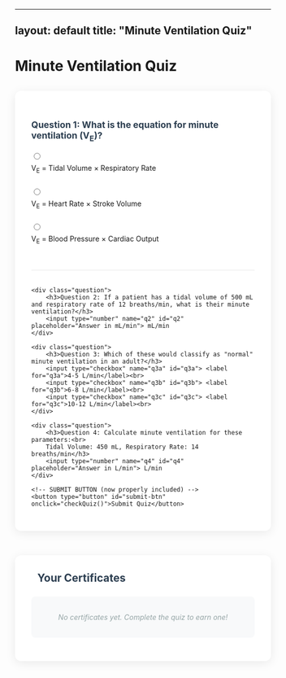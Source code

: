 <script src="certificate-manager.js"></script>

---
layout: default
title: "Minute Ventilation Quiz"
---

# Minute Ventilation Quiz

<form id="quiz-form">
    <div class="question">
        <h3>Question 1: What is the equation for minute ventilation (V<sub>E</sub>)?</h3>
        <input type="radio" name="q1" value="a" id="q1a"> <label for="q1a">V<sub>E</sub> = Tidal Volume × Respiratory Rate</label><br>
        <input type="radio" name="q1" value="b" id="q1b"> <label for="q1b">V<sub>E</sub> = Heart Rate × Stroke Volume</label><br>
        <input type="radio" name="q1" value="c" id="q1c"> <label for="q1c">V<sub>E</sub> = Blood Pressure × Cardiac Output</label><br>
    </div>

    <div class="question">
        <h3>Question 2: If a patient has a tidal volume of 500 mL and respiratory rate of 12 breaths/min, what is their minute ventilation?</h3>
        <input type="number" name="q2" id="q2" placeholder="Answer in mL/min"> mL/min
    </div>

    <div class="question">
        <h3>Question 3: Which of these would classify as "normal" minute ventilation in an adult?</h3>
        <input type="checkbox" name="q3a" id="q3a"> <label for="q3a">4-5 L/min</label><br>
        <input type="checkbox" name="q3b" id="q3b"> <label for="q3b">6-8 L/min</label><br>
        <input type="checkbox" name="q3c" id="q3c"> <label for="q3c">10-12 L/min</label><br>
    </div>

    <div class="question">
        <h3>Question 4: Calculate minute ventilation for these parameters:<br>
        Tidal Volume: 450 mL, Respiratory Rate: 14 breaths/min</h3>
        <input type="number" name="q4" id="q4" placeholder="Answer in L/min"> L/min
    </div>

    <!-- SUBMIT BUTTON (now properly included) -->
    <button type="button" id="submit-btn" onclick="checkQuiz()">Submit Quiz</button>
</form>

<div id="results" style="display:none;">
    <h2>Quiz Results</h2>
    <p>Your score: <span id="score">0</span>/4</p>
    <div id="feedback"></div>
    <button id="certificate-btn" onclick="generateCertificate()">Generate Certificate</button>
</div>

<!-- Certificate Gallery -->
<div id="cert-gallery">
    <h2><i class="fas fa-trophy"></i> Your Certificates</h2>
    <div id="cert-list">
        <p id="no-certs">No certificates yet. Complete the quiz to earn one!</p>
    </div>
</div>

<script src="https://cdnjs.cloudflare.com/ajax/libs/jspdf/2.5.1/jspdf.umd.min.js"></script>
<link rel="stylesheet" href="https://cdnjs.cloudflare.com/ajax/libs/font-awesome/6.0.0/css/all.min.css">

<script>

// Initialize
const certManager = new CertificateManager();

// Quiz Validation Function
function checkQuiz() {
    // Correct answers
    const answers = {
        q1: "a",
        q2: 6000,
        q3: ["a", "b"],
        q4: 6.3
    };

    let score = 0;
    let feedback = [];

    // Hide feedback initially
    document.getElementById('feedback').innerHTML = '';
    document.querySelectorAll('.question').forEach(q => q.classList.remove('correct', 'incorrect'));

    // Validate Q1
    const q1 = document.querySelector('input[name="q1"]:checked');
    if (q1 && q1.value === answers.q1) {
        score++;
        feedback.push("<p>✓ Q1: Correct! V<sub>E</sub> = Tidal Volume × Respiratory Rate</p>");
        document.querySelector('.question:nth-child(1)').classList.add('correct');
    } else {
        document.querySelector('.question:nth-child(1)').classList.add('incorrect');
    }

    // Validate Q2
    const q2 = parseFloat(document.getElementById('q2').value);
    if (q2 === answers.q2) {
        score++;
        feedback.push("<p>✓ Q2: Correct! 500 mL × 12 = 6000 mL/min</p>");
        document.querySelector('.question:nth-child(2)').classList.add('correct');
    } else {
        document.querySelector('.question:nth-child(2)').classList.add('incorrect');
    }

    // Validate Q3
    const q3a = document.getElementById('q3a').checked;
    const q3b = document.getElementById('q3b').checked;
    const q3c = document.getElementById('q3c').checked;
    if (q3a && q3b && !q3c) {
        score++;
        feedback.push("<p>✓ Q3: Correct! Both 4-5 L/min and 6-8 L/min are normal</p>");
        document.querySelector('.question:nth-child(3)').classList.add('correct');
    } else {
        document.querySelector('.question:nth-child(3)').classList.add('incorrect');
    }

    // Validate Q4
    const q4 = parseFloat(document.getElementById('q4').value);
    if (q4 === answers.q4) {
        score++;
        feedback.push("<p>✓ Q4: Correct! 450 mL × 14 = 6.3 L/min</p>");
        document.querySelector('.question:nth-child(4)').classList.add('correct');
    } else {
        document.querySelector('.question:nth-child(4)').classList.add('incorrect');
    }

    // If all answers are correct (score 4/4), show feedback
    if (score === 4) {
        document.getElementById('feedback').innerHTML = feedback.join('');
        document.getElementById('results').style.display = 'block';

        // Show certificate button if passed (3/4 or better)
        document.getElementById('certificate-btn').style.display = 'block';
    }

    // Update score and display results
    document.getElementById('score').textContent = score;
    document.getElementById('results').scrollIntoView({ behavior: 'smooth' });
}

// Certificate Generation - Updated to prevent duplicates
function generateCertificate() {
    const name = prompt("Enter your name for the certificate:");
    if (!name) return;

    // Check if certificate already exists for this session
    const existingCerts = certManager.getAllCerts();
    const existingCert = existingCerts.find(cert => 
        cert.name === name && 
        cert.score === document.getElementById('score').textContent
    );

    if (existingCert) {
        if (confirm("You already have a certificate for this attempt. Download it again?")) {
            certManager.downloadCert(existingCert.id);
        }
        return;
    }

    const certData = {
        id: 'mv-' + Date.now().toString(36) + Math.random().toString(36).substr(2, 4),
        name: name,
        date: new Date().toLocaleDateString('en-US', { 
            year: 'numeric', 
            month: 'long', 
            day: 'numeric' 
        }),
        timestamp: Date.now(),
        score: document.getElementById('score').textContent + "/4",
        quizId: window.location.href + '-attempt-' + Date.now()
    };

    certManager.saveCertificate(certData);
    certManager.downloadCert(certData.id);
    certManager.loadCertificates();
}
</script>


<style>
/* ====== Main Quiz Container ====== */
#quiz-form {
    background: white;
    border-radius: 12px;
    padding: 2rem;
    margin: 2rem auto;
    box-shadow: 0 4px 20px rgba(0, 0, 0, 0.08);
    max-width: 800px;
}
    
.correct {
    background-color: #d4edda; /* Green for correct */
    border-left: 4px solid #28a745;
}
    
.incorrect {
    background-color: #f8d7da; /* Red for incorrect */
    border-left: 4px solid #dc3545;
}
/* ====== Questions & Inputs ====== */
.question {
    margin-bottom: 2rem;
    padding-bottom: 1.5rem;
    border-bottom: 1px solid #eaeaea;
}

.question h3 {
    color: #2c3e50;
    margin-bottom: 1rem;
    font-size: 1.1rem;
}

.question label {
    display: block;
    padding: 0.5rem 0;
    cursor: pointer;
    transition: color 0.2s;
}

.question label:hover {
    color: #3498db;
}

input[type="radio"],
input[type="checkbox"] {
    margin-right: 0.75rem;
}

input[type="number"] {
    padding: 0.5rem;
    border: 1px solid #ddd;
    border-radius: 6px;
    width: 120px;
    margin-top: 0.5rem;
}

/* ====== Buttons ====== */
#submit-btn {
    background: linear-gradient(135deg, #3498db, #2980b9);
    color: white;
    padding: 0.75rem 1.5rem;
    border: none;
    border-radius: 8px;
    font-size: 1rem;
    font-weight: 500;
    cursor: pointer;
    transition: all 0.3s ease;
    box-shadow: 0 2px 10px rgba(52, 152, 219, 0.3);
    display: block;
    margin: 2rem auto 0;
}

#submit-btn:hover {
    transform: translateY(-2px);
    box-shadow: 0 4px 15px rgba(52, 152, 219, 0.4);
}

#certificate-btn {
    background: linear-gradient(135deg, #2ecc71, #27ae60);
    color: white;
    padding: 0.75rem 1.5rem;
    border: none;
    border-radius: 8px;
    font-weight: 500;
    margin-top: 1.5rem;
    transition: all 0.3s ease;
}

#certificate-btn:hover {
    transform: translateY(-2px);
    box-shadow: 0 4px 15px rgba(46, 204, 113, 0.4);
}

/* ====== Results Section ====== */
#results {
    background: #f8fafc;
    border-radius: 12px;
    padding: 2rem;
    margin: 2rem auto;
    box-shadow: 0 4px 20px rgba(0, 0, 0, 0.05);
    max-width: 800px;
    border: 1px solid #eaeaea;
}

#results h2 {
    color: #2c3e50;
    margin-top: 0;
}

#feedback p {
    padding: 0.5rem;
    border-radius: 6px;
    margin: 0.5rem 0;
}

#feedback p:first-child {
    margin-top: 0;
}

/* ====== Certificate Gallery ====== */
#cert-gallery {
    background: white;
    border-radius: 12px;
    padding: 2rem;
    margin: 3rem auto;
    box-shadow: 0 4px 20px rgba(0, 0, 0, 0.08);
    max-width: 800px;
}

#cert-gallery h2 {
    color: #2c3e50;
    margin-top: 0;
    display: flex;
    align-items: center;
    gap: 0.75rem;
}

#cert-gallery h2 i {
    color: #f39c12;
}

#cert-list {
    margin-top: 1.5rem;
}

.cert-card {
    background: white;
    border-radius: 10px;
    padding: 1.5rem;
    margin-bottom: 1.5rem;
    display: flex;
    justify-content: space-between;
    align-items: center;
    box-shadow: 0 2px 10px rgba(0, 0, 0, 0.05);
    transition: all 0.3s ease;
    border: 1px solid #eaeaea;
}

.cert-card:hover {
    transform: translateY(-3px);
    box-shadow: 0 6px 15px rgba(0, 0, 0, 0.1);
    border-color: #3498db;
}

.cert-preview h3 {
    margin: 0 0 0.25rem;
    color: #2c3e50;
    font-size: 1.1rem;
}

.cert-preview p {
    margin: 0.25rem 0;
    color: #7f8c8d;
    font-size: 0.9rem;
}

.cert-id {
    font-family: 'Courier New', monospace;
    background: #f8f9fa;
    padding: 0.25rem 0.5rem;
    border-radius: 4px;
    font-size: 0.8rem;
    display: inline-block;
}

.cert-actions {
    display: flex;
    gap: 0.75rem;
}

.cert-actions button {
    background: linear-gradient(135deg, #3498db, #2980b9);
    color: white;
    border: none;
    padding: 0.5rem 1rem;
    border-radius: 6px;
    cursor: pointer;
    transition: all 0.3s ease;
    font-size: 0.9rem;
    display: flex;
    align-items: center;
    gap: 0.5rem;
}

.cert-actions button:last-child {
    background: linear-gradient(135deg, #9b59b6, #8e44ad);
}

.cert-actions button:hover {
    transform: translateY(-2px);
    box-shadow: 0 4px 8px rgba(0, 0, 0, 0.1);
}

#no-certs {
    color: #95a5a6;
    font-style: italic;
    text-align: center;
    padding: 2rem;
    background: #f8f9fa;
    border-radius: 8px;
}

/* ====== Responsive Design ====== */
@media (max-width: 768px) {
    .cert-card {
        flex-direction: column;
        align-items: flex-start;
        gap: 1rem;
    }
    
    .cert-actions {
        width: 100%;
        justify-content: flex-end;
    }
    
    #quiz-form,
    #results,
    #cert-gallery {
        padding: 1.5rem;
        margin: 1.5rem auto;
    }
}
</style>
